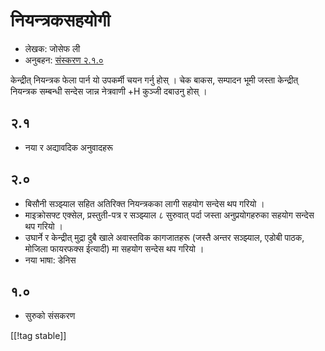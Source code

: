# नियन्त्रकसहयोगी #

* लेखक: जोसेफ ली
* अनुबहन: [संस्करण २.१.०][1]

केन्द्रीत् नियन्त्रक फेला पार्न यो उपकर्मी चयन गर्नु होस् । चेक बाकस,
सम्पादन भूमी जस्ता केन्द्रीत् नियन्त्रक सम्बन्धी सन्देस जान्न  नेत्रवाणी +H
कुञ्जी दबाउनु होस् । 

## २.१ ##

* नया र अद्यावदिक अनुवादहरू


## २.० ##

* बिसौनी सञ्झ्याल सहित अतिरिक्त नियन्त्रकका लागी सहयोग सन्देस थप गरियो ।
* माइक्रोसफ्ट एक्सेल, प्रस्तुती-पत्र र सञ्झ्याल ८ सुरुवात् पर्दा जस्ता
  अनुप्रयोगहरुका सहयोग सन्देस थप गरियो । 
*  उघार्ने र केन्द्रीत् मुद्रा दुबै खाले अवास्तविक कागजातहरू (जस्तै अन्तर
  सञ्झ्याल, एडोबी पाठक, मोजिला फायरफक्स  ईत्यादी) मा सहयोग सन्देस थप गरियो ।   
* नया भाषा: डेनिस


## १.० ##

* सुरुको संसकरण

[[!tag stable]]

[1]: http://addons.nvda-project.org/files/get.php?file=cua
